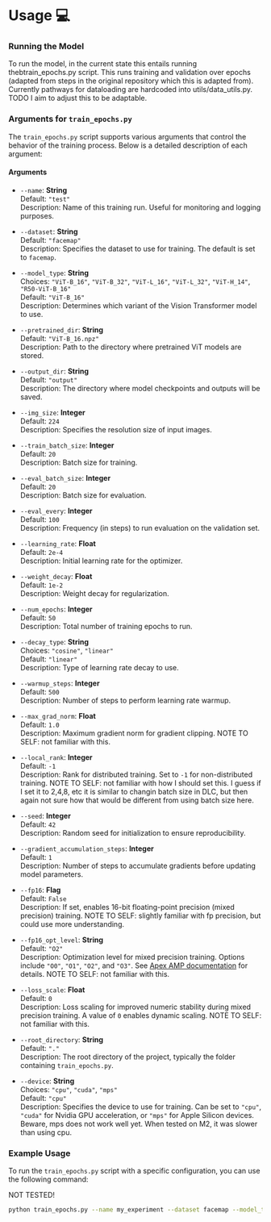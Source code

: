 # Usage 💻

### Running the Model

To run the model, in the current state this entails running thebtrain_epochs.py script. This runs training and validation over epochs (adapted from steps in the original repository which this is adapted from). Currently pathways for dataloading are hardcoded into utils/data_utils.py. TODO I aim to adjust this to be adaptable.


### Arguments for `train_epochs.py`

The `train_epochs.py` script supports various arguments that control the behavior of the training process. Below is a detailed description of each argument:

#### Arguments

- `--name`: **String**  
  Default: `"test"`  
  Description: Name of this training run. Useful for monitoring and logging purposes.

- `--dataset`: **String**  
  Default: `"facemap"`  
  Description: Specifies the dataset to use for training. The default is set to `facemap`.

- `--model_type`: **String**  
  Choices: `"ViT-B_16"`, `"ViT-B_32"`, `"ViT-L_16"`, `"ViT-L_32"`, `"ViT-H_14"`, `"R50-ViT-B_16"`  
  Default: `"ViT-B_16"`  
  Description: Determines which variant of the Vision Transformer model to use.

- `--pretrained_dir`: **String**  
  Default: `"ViT-B_16.npz"`  
  Description: Path to the directory where pretrained ViT models are stored.

- `--output_dir`: **String**  
  Default: `"output"`  
  Description: The directory where model checkpoints and outputs will be saved.

- `--img_size`: **Integer**  
  Default: `224`  
  Description: Specifies the resolution size of input images.

- `--train_batch_size`: **Integer**  
  Default: `20`  
  Description: Batch size for training.

- `--eval_batch_size`: **Integer**  
  Default: `20`  
  Description: Batch size for evaluation.

- `--eval_every`: **Integer**  
  Default: `100`  
  Description: Frequency (in steps) to run evaluation on the validation set.

- `--learning_rate`: **Float**  
  Default: `2e-4`  
  Description: Initial learning rate for the optimizer.

- `--weight_decay`: **Float**  
  Default: `1e-2`  
  Description: Weight decay for regularization.

- `--num_epochs`: **Integer**  
  Default: `50`  
  Description: Total number of training epochs to run.

- `--decay_type`: **String**  
  Choices: `"cosine"`, `"linear"`  
  Default: `"linear"`  
  Description: Type of learning rate decay to use.

- `--warmup_steps`: **Integer**  
  Default: `500`  
  Description: Number of steps to perform learning rate warmup.

- `--max_grad_norm`: **Float**  
  Default: `1.0`  
  Description: Maximum gradient norm for gradient clipping.  NOTE TO SELF: not familiar with this.

- `--local_rank`: **Integer**  
  Default: `-1`  
  Description: Rank for distributed training. Set to `-1` for non-distributed training.  NOTE TO SELF: not familiar with how I should set this. I guess if I set it to 2,4,8, etc it is similar to changin batch size in DLC, but then again not sure how that would be different from using batch size here.

- `--seed`: **Integer**  
  Default: `42`  
  Description: Random seed for initialization to ensure reproducibility.

- `--gradient_accumulation_steps`: **Integer**  
  Default: `1`  
  Description: Number of steps to accumulate gradients before updating model parameters.

- `--fp16`: **Flag**  
  Default: `False`  
  Description: If set, enables 16-bit floating-point precision (mixed precision) training.  NOTE TO SELF: slightly familiar with fp precision, but could use more understanding.

- `--fp16_opt_level`: **String**  
  Default: `"O2"`  
  Description: Optimization level for mixed precision training. Options include `"O0"`, `"O1"`, `"O2"`, and `"O3"`. See [Apex AMP documentation](https://nvidia.github.io/apex/amp.html) for details.  NOTE TO SELF: not familiar with this.

- `--loss_scale`: **Float**  
  Default: `0`  
  Description: Loss scaling for improved numeric stability during mixed precision training. A value of `0` enables dynamic scaling. NOTE TO SELF: not familiar with this.

- `--root_directory`: **String**  
  Default: `"."`  
  Description: The root directory of the project, typically the folder containing `train_epochs.py`.

- `--device`: **String**  
  Choices: `"cpu"`, `"cuda"`, `"mps"`  
  Default: `"cpu"`  
  Description: Specifies the device to use for training. Can be set to `"cpu"`, `"cuda"` for Nvidia GPU acceleration, or `"mps"` for Apple Silicon devices. Beware, mps does not work well yet. When tested on M2, it was slower than using cpu.

### Example Usage

To run the `train_epochs.py` script with a specific configuration, you can use the following command:

NOT TESTED!
```bash
python train_epochs.py --name my_experiment --dataset facemap --model_type ViT-B_16 --pretrained_dir /path/to/pretrained --output_dir /path/to/output --img_size 224 --train_batch_size 16 --eval_batch_size 16 --learning_rate 0.0001 --num_epochs 30 --device cuda
```